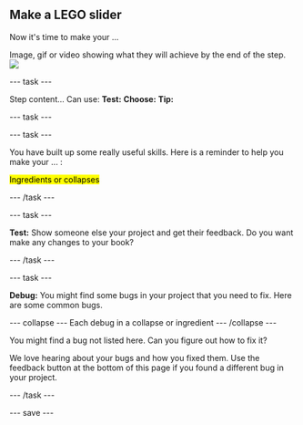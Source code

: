 ## Make a LEGO slider

Now it's time to make your ...

Image, gif or video showing what they will achieve by the end of the step. ![](images/image.png)


--- task ---

Step content... 
Can use:
**Test:**
**Choose:**
**Tip:**

--- task ---

--- task ---

You have built up some really useful skills. Here is a reminder to help you make your ... : 

<mark> Ingredients or collapses </mark>

--- /task ---

--- task ---

**Test:** Show someone else your project and get their feedback. Do you want make any changes to your book? 

--- /task ---

--- task ---

**Debug:** You might find some bugs in your project that you need to fix. Here are some common bugs.

--- collapse ---
Each debug in a collapse or ingredient
--- /collapse ---

You might find a bug not listed here. Can you figure out how to fix it?

We love hearing about your bugs and how you fixed them. Use the feedback button at the bottom of this page if you found a different bug in your project.

--- /task ---


--- save ---
